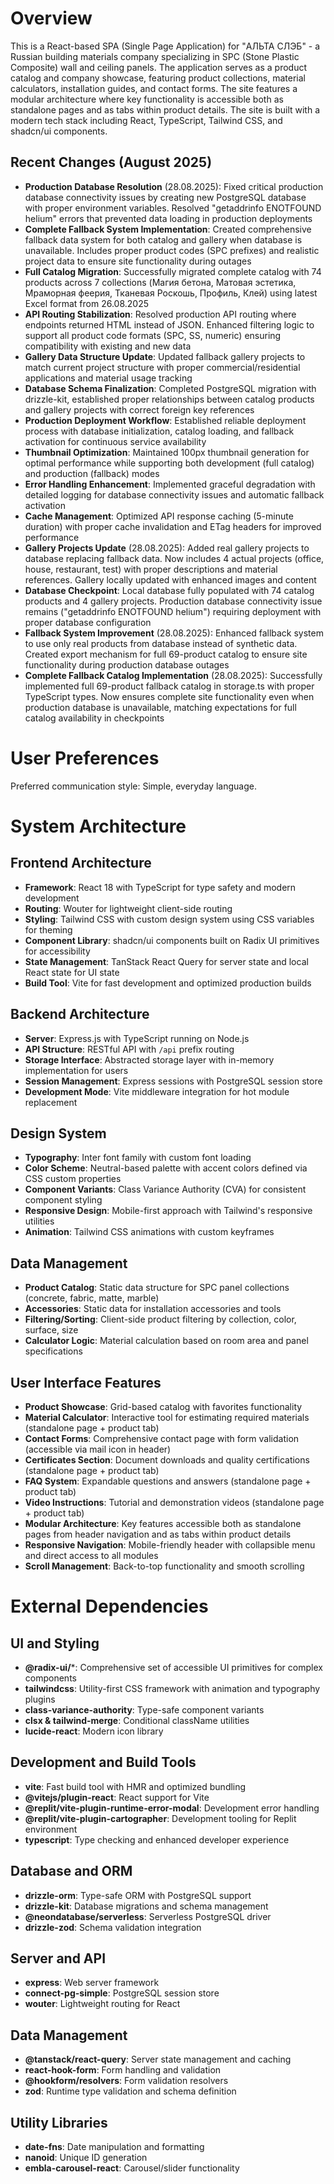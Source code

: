 # Overview

This is a React-based SPA (Single Page Application) for "АЛЬТА СЛЭБ" - a Russian building materials company specializing in SPC (Stone Plastic Composite) wall and ceiling panels. The application serves as a product catalog and company showcase, featuring product collections, material calculators, installation guides, and contact forms. The site features a modular architecture where key functionality is accessible both as standalone pages and as tabs within product details. The site is built with a modern tech stack including React, TypeScript, Tailwind CSS, and shadcn/ui components.

## Recent Changes (August 2025)
- **Production Database Resolution** (28.08.2025): Fixed critical production database connectivity issues by creating new PostgreSQL database with proper environment variables. Resolved "getaddrinfo ENOTFOUND helium" errors that prevented data loading in production deployments
- **Complete Fallback System Implementation**: Created comprehensive fallback data system for both catalog and gallery when database is unavailable. Includes proper product codes (SPC prefixes) and realistic project data to ensure site functionality during outages
- **Full Catalog Migration**: Successfully migrated complete catalog with 74 products across 7 collections (Магия бетона, Матовая эстетика, Мраморная феерия, Тканевая Роскошь, Профиль, Клей) using latest Excel format from 26.08.2025
- **API Routing Stabilization**: Resolved production API routing where endpoints returned HTML instead of JSON. Enhanced filtering logic to support all product code formats (SPC, SS, numeric) ensuring compatibility with existing and new data
- **Gallery Data Structure Update**: Updated fallback gallery projects to match current project structure with proper commercial/residential applications and material usage tracking
- **Database Schema Finalization**: Completed PostgreSQL migration with drizzle-kit, established proper relationships between catalog products and gallery projects with correct foreign key references
- **Production Deployment Workflow**: Established reliable deployment process with database initialization, catalog loading, and fallback activation for continuous service availability
- **Thumbnail Optimization**: Maintained 100px thumbnail generation for optimal performance while supporting both development (full catalog) and production (fallback) modes
- **Error Handling Enhancement**: Implemented graceful degradation with detailed logging for database connectivity issues and automatic fallback activation
- **Cache Management**: Optimized API response caching (5-minute duration) with proper cache invalidation and ETag headers for improved performance
- **Gallery Projects Update** (28.08.2025): Added real gallery projects to database replacing fallback data. Now includes 4 actual projects (office, house, restaurant, test) with proper descriptions and material references. Gallery locally updated with enhanced images and content
- **Database Checkpoint**: Local database fully populated with 74 catalog products and 4 gallery projects. Production database connectivity issue remains ("getaddrinfo ENOTFOUND helium") requiring deployment with proper database configuration
- **Fallback System Improvement** (28.08.2025): Enhanced fallback system to use only real products from database instead of synthetic data. Created export mechanism for full 69-product catalog to ensure site functionality during production database outages
- **Complete Fallback Catalog Implementation** (28.08.2025): Successfully implemented full 69-product fallback catalog in storage.ts with proper TypeScript types. Now ensures complete site functionality even when production database is unavailable, matching expectations for full catalog availability in checkpoints

# User Preferences

Preferred communication style: Simple, everyday language.

# System Architecture

## Frontend Architecture
- **Framework**: React 18 with TypeScript for type safety and modern development
- **Routing**: Wouter for lightweight client-side routing
- **Styling**: Tailwind CSS with custom design system using CSS variables for theming
- **Component Library**: shadcn/ui components built on Radix UI primitives for accessibility
- **State Management**: TanStack React Query for server state and local React state for UI state
- **Build Tool**: Vite for fast development and optimized production builds

## Backend Architecture  
- **Server**: Express.js with TypeScript running on Node.js
- **API Structure**: RESTful API with `/api` prefix routing
- **Storage Interface**: Abstracted storage layer with in-memory implementation for users
- **Session Management**: Express sessions with PostgreSQL session store
- **Development Mode**: Vite middleware integration for hot module replacement

## Design System
- **Typography**: Inter font family with custom font loading
- **Color Scheme**: Neutral-based palette with accent colors defined via CSS custom properties
- **Component Variants**: Class Variance Authority (CVA) for consistent component styling
- **Responsive Design**: Mobile-first approach with Tailwind's responsive utilities
- **Animation**: Tailwind CSS animations with custom keyframes

## Data Management
- **Product Catalog**: Static data structure for SPC panel collections (concrete, fabric, matte, marble)
- **Accessories**: Static data for installation accessories and tools
- **Filtering/Sorting**: Client-side product filtering by collection, color, surface, size
- **Calculator Logic**: Material calculation based on room area and panel specifications

## User Interface Features
- **Product Showcase**: Grid-based catalog with favorites functionality
- **Material Calculator**: Interactive tool for estimating required materials (standalone page + product tab)
- **Contact Forms**: Comprehensive contact page with form validation (accessible via mail icon in header)
- **Certificates Section**: Document downloads and quality certifications (standalone page + product tab)
- **FAQ System**: Expandable questions and answers (standalone page + product tab)
- **Video Instructions**: Tutorial and demonstration videos (standalone page + product tab)
- **Modular Architecture**: Key features accessible both as standalone pages from header navigation and as tabs within product details
- **Responsive Navigation**: Mobile-friendly header with collapsible menu and direct access to all modules
- **Scroll Management**: Back-to-top functionality and smooth scrolling

# External Dependencies

## UI and Styling
- **@radix-ui/***: Comprehensive set of accessible UI primitives for complex components
- **tailwindcss**: Utility-first CSS framework with animation and typography plugins
- **class-variance-authority**: Type-safe component variants
- **clsx & tailwind-merge**: Conditional className utilities
- **lucide-react**: Modern icon library

## Development and Build Tools
- **vite**: Fast build tool with HMR and optimized bundling
- **@vitejs/plugin-react**: React support for Vite
- **@replit/vite-plugin-runtime-error-modal**: Development error handling
- **@replit/vite-plugin-cartographer**: Development tooling for Replit environment
- **typescript**: Type checking and enhanced developer experience

## Database and ORM
- **drizzle-orm**: Type-safe ORM with PostgreSQL support
- **drizzle-kit**: Database migrations and schema management
- **@neondatabase/serverless**: Serverless PostgreSQL driver
- **drizzle-zod**: Schema validation integration

## Server and API
- **express**: Web server framework
- **connect-pg-simple**: PostgreSQL session store
- **wouter**: Lightweight routing for React

## Data Management
- **@tanstack/react-query**: Server state management and caching
- **react-hook-form**: Form handling and validation
- **@hookform/resolvers**: Form validation resolvers
- **zod**: Runtime type validation and schema definition

## Utility Libraries
- **date-fns**: Date manipulation and formatting
- **nanoid**: Unique ID generation
- **embla-carousel-react**: Carousel/slider functionality